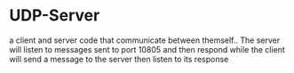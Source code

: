 # UDP-Server
a client and server code that communicate between themself..
The server will listen to messages sent to port 10805  and then respond while the client will send a message to the server then listen to its response


